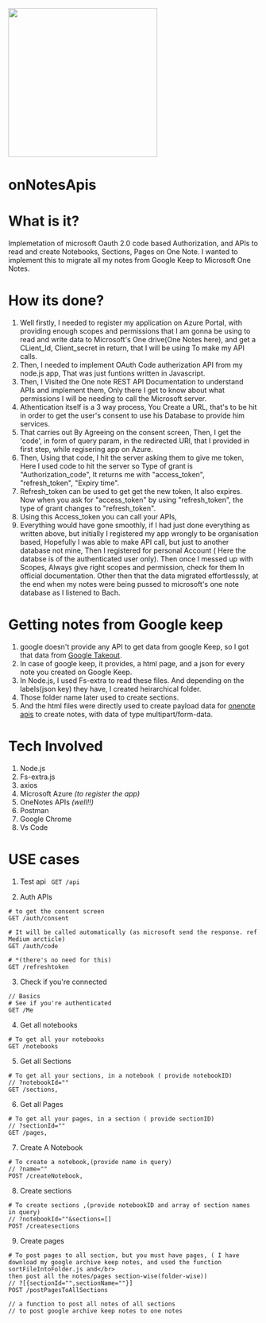 
<img src="https://img.icons8.com/color/452/microsoft-onenote-2019.png" width="300">

# onNotesApis

# What is it?
Implemetation of microsoft Oauth 2.0 code based Authorization, and APIs to read and create Notebooks, Sections, Pages on One Note. I wanted to implement this to migrate all my notes from Google Keep to Microsoft One Notes.

# How its done?
1. Well firstly, I needed to register my application on Azure Portal, with providing enough scopes and permissions that I am gonna be using to read and write data to Microsoft's One drive(One Notes here), and get a CLient_Id, Client_secret in return, that I will be using To make my API calls.
2. Then, I needed to implement OAuth Code autherization API from my node.js app, That was just funtions written in Javascript. 
3. Then, I Visited the One note REST API Documentation to understand APIs and implement them, Only there I get to know about what permissions I will be needing to call the Microsoft server.
4. Athentication itself is a 3  way process, You Create a URL, that's to be hit in order to get the user's consent to use his Database to provide him services.
5. That carries out By Agreeing on the consent screen, Then, I get the 'code', in form of query param, in the redirected URl, that I provided in first step, while regisering app on Azure.
6. Then, Using that code, I hit the server asking them to give me token, Here I used code to hit the server so Type of grant is "Authorization_code", It returns me with "access_token", "refresh_token", "Expiry time".
7. Refresh_token can be used to get get the new token, It also expires. Now when you ask for "access_token" by using "refresh_token", the type of grant changes to "refresh_token".
8. Using this Access_token you can call your APIs, 
9. Everything would have gone smoothly, if I had just done everything as written above, but initially I registered my app wrongly to be organisation based, Hopefully I was able to make API call, but just to another database not mine, Then I registered for personal Account ( Here the databse is of the authenticated user only). Then once I messed up with Scopes, Always give right scopes and permission, check for them In official documentation. Other then that the data migrated effortlesssly, at the end when my notes were being pussed to microsoft's one note database as I listened to Bach.

# Getting notes from Google keep
1. google doesn't provide any API to get data from google Keep, so I got that data from [Google Takeout](https://takeout.google.com/).
2. In case of google keep, it provides, a html page, and a json for every note you created on Google Keep.
3. In Node.js, I used Fs-extra to read these files. And depending on the labels(json key) they have, I created heirarchical folder.
4. Those folder name later used to create sections.
5. And the html files were directly used to create payload data for [onenote apis](https://docs.microsoft.com/en-us/graph/api/section-post-pages?view=graph-rest-1.0) to create notes, with data of type multipart/form-data. 

# Tech Involved
1. Node.js
2. Fs-extra.js
3. axios
4. Microsoft Azure *(to register the app)*
5. OneNotes APIs *(well!!)*
6. Postman
7. Google Chrome
8. Vs Code

# USE cases
1. Test api
``` GET /api```

2. Auth APIs
```
# to get the consent screen
GET /auth/consent

# It will be called automatically (as microsoft send the response. ref Medium arcticle)
GET /auth/code

# *(there's no need for this)
GET /refreshtoken
```

3. Check if you're connected
```
// Basics
# See if you're authenticated
GET /Me
```

4. Get all notebooks
```
# To get all your notebooks
GET /notebooks
```

5. Get all Sections
```
# To get all your sections, in a notebook ( provide notebookID)
// ?notebookId=""
GET /sections,
```

6. Get all Pages
```
# To get all your pages, in a section ( provide sectionID)
// ?sectionId=""
GET /pages,
```

7. Create A Notebook
```
# To create a notebook,(provide name in query)
// ?name=""
POST /createNotebook,
```

8. Create sections
```
# To create sections ,(provide notebookID and array of section names in query)
// ?notebookId=""&sections=[] 
POST /createsections
```

9. Create pages
```
# To post pages to all section, but you must have pages, ( I have download my google archive keep notes, and used the function sortFileIntoFolder.js and</br>
then post all the notes/pages section-wise(folder-wise))
// ?[{sectionId="",sectionName=""}]
POST /postPagesToAllSections

// a function to post all notes of all sections 
// to post google archive keep notes to one notes
```
